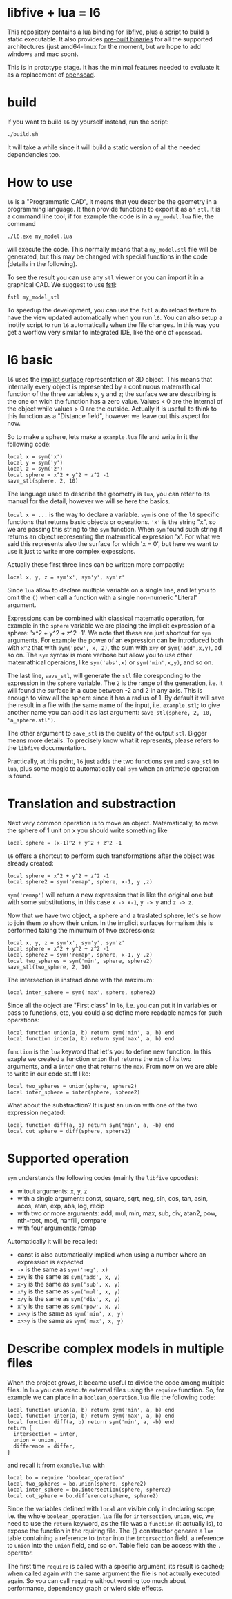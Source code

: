 
# libfive + lua = l6

This repository contains a [lua](https://www.lua.org/) binding for
[libfive](https://github.com/libfive/libfive), plus a script to build a static
executable. It also provides [pre-built
binaries](https://github.com/pocomane/l6/releases) for all the supported
architectures (just amd64-linux for the moment, but we hope to add windows and
mac soon).

This is in prototype stage. It has the minimal features needed to evaluate it
as a replacement of [openscad](https://openscad.org/).

# build

If you want to build `l6` by yourself instead, run the script:

```
./build.sh
```

It will take a while since it will build a static version of all the needed
dependencies too.

# How to use

`l6` is a "Programmatic CAD", it means that you describe the geometry in a programming
language. It then provide functions to export it as an `stl`. It is a command line
tool; if for example the code is in a `my_model.lua` file, the command

```
./l6.exe my_model.lua
```

will execute the code. This normally means that a `my_model.stl` file will be generated,
but this may be changed with special functions in the code (details in the following).

To see the result you can use any `stl` viewer or you can import it in a graphical
CAD. We suggest to use [fstl](https://github.com/fstl-app/fstl):

```
fstl my_model_stl
```

To speedup the development, you can use the `fstl` auto reload feature to have the
view updated automatically when you run `l6`. You can also setup a inotify script to
run `l6` automatically when the file changes. In this way you get a worflow very similar
to integrated IDE, like the one of `openscad`.

# l6 basic

`l6` uses the [implict surface](https://en.wikipedia.org/wiki/Implicit_surface)
representation of 3D object. This means that internally every object is
represented by a continuous matemathical function of the three variables `x`,
`y` and `z`; the surface we are describing is the one on wich the function has
a zero value. Values < 0 are the internal of the object while values > 0 are
the outside. Actually it is usefull to think to this function as a "Distance
field", however we leave out this aspect for now.

So to make a sphere, lets make a `example.lua` file and write in it the following
code:

```
local x = sym('x')
local y = sym('y')
local z = sym('z')
local sphere = x^2 + y^2 + z^2 -1
save_stl(sphere, 2, 10)
```

The language used to describe the geometry is `lua`, you can
refer to its manual for the detail, however we will se here the basics.

`local x = ...` is the way to declare a variable. `sym` is one of the `l6`
specific functions that returns basic objects or operations. `'x'` is the
string "x", so we are passing this string to the `sym` function. When `sym`
found such string it returns an object representing the matematical expression
'x'. For what we said this represents also the surface for which 'x = 0', but
here we want to use it just to write more complex expessions.

Actually these first three lines can be written more compactly:

```
local x, y, z = sym'x', sym'y', sym'z'
```
Since `lua` allow to declare multiple variable on a single line, and let you to
omit the `()` when call a function with a single non-numeric "Literal" argument.

Expressions can be combined with classical matematic operation, for example in
the `sphere` variable we are placing the implicit expression of a sphere:
'x^2 + y^2 + z^2 -1'.  We note that these are just shortcut for `sym`
arguments. For example the power of an expression can be introduced both with
`x^2` that with `sym('pow', x, 2)`, the sum with `x+y` or `sym('add',x,y)`, ad
so on.  The `sym` syntax is more verbose but allow you to use other
matemathical operaions, like `sym('abs',x)` or `sym('min',x,y)`, and so on.

The last line, `save_stl`, will generate the `stl` file coresponding to the
expression in the `sphere` variable. The `2` is the range of the generation,
i.e. it will found the surface in a cube between -2 and 2 in any axis. This is
enough to view all the sphere since it has a radius of 1. By default it will
save the result in a file with the same name of the input, i.e. `example.stl`;
to give another name you can add it as last argument: `save_stl(sphere, 2, 10,
'a_sphere.stl')`.

The other argument to `save_stl` is the quality of the output `stl`. Bigger means
more details. To precisely know what it represents, please refers to the
`libfive` documentation.

Practically, at this point, `l6` just adds the two functions `sym` and `save_stl`
to `lua`, plus some magic to automatically call `sym` when an aritmetic operation
is found.

# Translation and substraction

Next very common operation is to move an object. Matematically, to move the sphere
of 1 unit on x you should write something like

```
local sphere = (x-1)^2 + y^2 + z^2 -1
```

`l6` offers a shortcut to perform such transformations after the object was already
created:

```
local sphere = x^2 + y^2 + z^2 -1
local sphere2 = sym('remap', sphere, x-1, y ,z)
```

`sym('remap')` will return a new expression that is like the original one but with
some substitutions, in this case `x -> x-1`, `y -> y` and `z -> z`.

Now that we have two object, a sphere and a traslated sphere, let's se how to
join them to show their union. In the implicit surfaces formalism this is performed
taking the minumum of two expressions:

```
local x, y, z = sym'x', sym'y', sym'z'
local sphere = x^2 + y^2 + z^2 -1
local sphere2 = sym('remap', sphere, x-1, y ,z)
local two_spheres = sym('min', sphere, sphere2)
save_stl(two_sphere, 2, 10)
```

The intersection is instead done with the maximum:

```
local inter_sphere = sym('max', sphere, sphere2)
```

Since all the object are "First class" in `l6`, i.e. you can put it in
variables or pass to functions, etc, you could also define more readable names
for such operations:

```
local function union(a, b) return sym('min', a, b) end
local function inter(a, b) return sym('max', a, b) end
```

`function` is the `lua` keyword that let's you to define new function. In this
exaple we created a function `union` that returns the `min` of its two
arguments, and a `inter` one that returns the `max`. From now on we are able to
write in our code stuff like:

```
local two_spheres = union(sphere, sphere2)
local inter_sphere = inter(sphere, sphere2)
```

What about the substraction? It is just an union with one of the two expression
negated:

```
local function diff(a, b) return sym('min', a, -b) end
local cut_sphere = diff(sphere, sphere2)
```

# Supported operation

`sym` understands the following codes (mainly the `libfive` opcodes):
- witout arguments: x, y, z
- with a single argument: const, square, sqrt, neg, sin, cos, tan, asin, acos, atan, exp,
  abs, log, recip
- with two or more arguments: add, mul, min, max, sub, div, atan2, pow, nth-root,
  mod, nanfill, compare
- with four arguments: remap

Automatically it will be recalled:
- canst is also automatically implied when using a number where an expression is expected
- `-x` is the same as `sym('neg', x)`
- `x+y` is the same as `sym('add', x, y)`
- `x-y` is the same as `sym('sub', x, y)`
- `x*y` is the same as `sym('mul', x, y)`
- `x/y` is the same as `sym('div', x, y)`
- `x^y` is the same as `sym('pow', x, y)`
- `x<<y` is the same as `sym('min', x, y)`
- `x>>y` is the same as `sym('max', x, y)`

# Describe complex models in multiple files

When the project grows, it became useful to divide the code among multiple files.
In `lua` you can execute external files using the `require` function. So, for
example we can place in a `boolean_operation.lua` file the following code:

```
local function union(a, b) return sym('min', a, b) end
local function inter(a, b) return sym('max', a, b) end
local function diff(a, b) return sym('min', a, -b) end
return {
  intersection = inter,
  union = union,
  difference = differ,
}
```

and recall it from `example.lua` with

```
local bo = require 'boolean_operation'
local two_spheres = bo.union(sphere, sphere2)
local inter_sphere = bo.intersection(sphere, sphere2)
local cut_sphere = bo.difference(sphere, sphere2)
```

Since the variables defined with `local` are visible only in declaring scope,
i.e.  the whole `boolean_operation.lua` file for `intersection`, `union`, etc,
we need to use the `return` keyword, as the file was a `function` (it actually
is), to expose the function in the rquiring file. The `{}` constructor
geneare a `lua` table containing a reference to `inter` into the
`intersection` field, a reference to `union` into the `union` field, and so
on. Table field can be access with the `.` operator.

The first time `require` is called with a specific argument, its result is
cached; when called again with the same argument the file is not
actually executed again. So you can call `require` without worring too much
about performance, dependency graph or wierd side effects.
